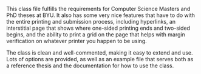 This class file fulfills the requirements for Computer Science Masters and PhD theses at BYU.  It also has some very nice features that have to do with the entire printing and submission process, including hyperlinks, an interstitial page that shows where one-sided printing ends and two-sided begins, and the ability to print a grid on the page that helps with margin verification on whatever printer you happen to be using.

The class is clean and well-commented, making it easy to extend and use.  Lots of options are provided, as well as an example file that serves both as a reference thesis and the documentation for how to use the class.